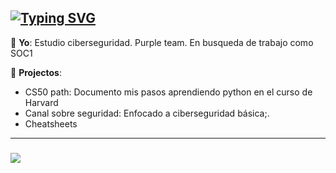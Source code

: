 ## [![Typing SVG](https://readme-typing-svg.demolab.com?font=VT323&pause=1000&color=FFFFFF&width=435&lines=Hola!++Soy+Alan!++%F0%9F%91%8B;Estudiante+de+Ciberseguridad)](https://git.io/typing-svg)

💬 **Yo**: Estudio ciberseguridad. Purple team. En busqueda de trabajo como SOC1 

🌱 **Projectos**:

- CS50 path: Documento mis pasos aprendiendo python en el curso de Harvard
- Canal sobre seguridad: Enfocado a ciberseguridad básica;.
- Cheatsheets

<hr>

### [![](https://skillicons.dev/icons?i=bash,powershell,python,html,mysql,php,css)](https://www.youtube.com/channel/UClDWmkM9WLQPfv3Hpx8ziJQ/)
